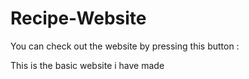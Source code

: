 # Recipe-Website
<p>You can check out the website by pressing this button : 
<a href="https://recipe-website-ten.vercel.app/"/></a>
<p> This is the basic website i have made</p>
